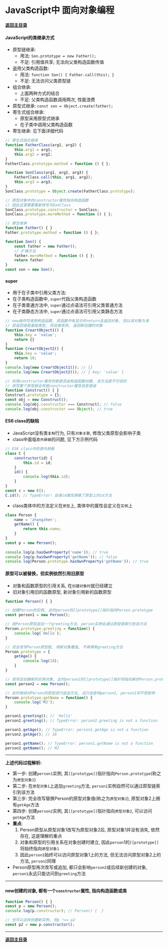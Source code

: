 # JavaScript中 面向对象编程

**[返回主目录](../readme.md)**

#### JavaScript的类继承方式
+ 原型链继承: 
  - 用法: `Son.prototype = new Father();`
  - 不足: 引用值共享; 无法向父类构造函数传值
+ 盗用父类构造函数: 
  - 用法: `function Son() { Father.call(this); }`
  - 不足: 无法访问父类原型链
+ 组合继承: 
  - 上面两种方式的结合
  - 不足: 父类构造函数调用两次, 性能浪费
+ 原型式继承: `const son = Object.create(father);`
+ 寄生式组合继承:
  - 原型采用原型式继承
  - 在子类中调用父类构造函数
+ 寄生继承: 见下面详细代码
```JavaScript
// 寄生式组合继承
function FatherClass(arg1, arg2) {
    this.arg1 = arg1;
    this.arg2 = arg2;
}
FatherClass.prototype.method = function () { };

function SonClass(arg1, arg2, arg3) {
    FatherClass.call(this, arg1, arg2);
    this.arg3 = arg3;
}
SonClass.prototype = Object.create(FatherClass.prototype);

// 原型对象中的constructor属性指向构造函数
// 因此这里需要重新改写为SonClass
SonClass.prototype.constructor = SonClass;
SonClass.prototype.moreMethod = function () { };

// 寄生继承
function Father() { }
Father.prototype.method = function () { };

function Son() {
    const father = new Father();
    // 扩展方法
    father.moreMethod = function () { };
    return father
}
const son = new Son();
```

#### super
+ 用于在子类中引用父类方法:
+ 在子类构造函数中, `super`代指父类构造函数
+ 在子类普通方法中, `super`通过点语法可引用父类普通方法
+ 在子类静态方法中, `super`通过点语法可引用父类静态方法
```JavaScript
// new操作符调用构造函数, 若函数中有显示的return且返回对象, 则以该对象为准
// 若返回值是基础类型, 则会被丢弃, 返回新创建的对象
function CreartObject1() {
    this.key = 'value';
    return {}
}
function CreartObject2() {
    this.key = 'value';
    return 10;
}
console.log(new CreartObject1()); // {}
console.log(new CreartObject2()); // { key: 'value' }

// 利用constructor属性判断是否由构造函数创建, 该方法是不可信的
// 改写整个原型链会导致constructor属性信息错误
function Construct() { }
Construct.prototype = {};
const obj = new Construct();
console.log(obj.constructor === Construct); // false
console.log(obj.constructor === Object); // true
```

#### ES6 class的缺陷
+ JavaScript没有类`复制`行为, 只有`对象关联`, 修改父类原型会影响子类
+ class中面临`意外屏蔽`的问题, 见下方示例代码
```JavaScript
// ES6 class中的意外屏蔽
class C {
    constructor(id) {
        this.id = id;
    }
    id() {
        console.log(this.id);
    }
}
const c = new C();
C.id(); // TypeError! 自身id属性屏蔽了原型上的id方法
```
+ class类体中的方法定义在`原型`上, 类体中的属性会定义在`实例`上
```JavaScript
class Person {
    name = 'zhangzhen';
    getName() {
        return this.name;
    }
}
const p = new Person();
    
console.log(p.hasOwnProperty('name')); // true
console.log(p.hasOwnProperty('getName')); // false
console.log(Person.prototype.hasOwnProperty('getName')); // true
```
#### 原型可以被替换，但实例依然引用旧原型
+ 对象和函数原型的引用关系, 在`创建对象时`就已经建立
+ 旧对象引用旧的函数原型, 新对象引用新的函数原型
```JavaScript
function Person() { }

// 创建Person的实例, 此时person的[[prototype]]指针指向Person.prototype
const person1 = new Person();

// 给Person原型追加一个greeting方法, person实例会通过原型链索引到该方法
Person.prototype.greeting = function() {
    console.log(`Hello`);
}

// 完全改写Person原型链, 用新对象覆盖, 不再拥有greeting方法
Person.prototype = {
    getAge() {
        console.log(18);
    }
}

// 改写后创建新的实例对象, 此时person2的[[prototype]]指针将指向新的Person.prototype
const person2 = new Person();

// 此时继续对Person的原型进行追加方法, 这只会影响person2, person1将不受影响
Person.prototype.getName = function() {
    console.log('MJ');
}

person1.greeting(); // 'Hello'
person2.greeting(); // TypeError: person2.greeting is not a function

person1.getAge(); // TypeError: person1.getAge is not a function
person2.getAge(); // 18

person1.getName(); // TypeError: person1.getName is not a function
person2.getName(); // MJ
```
***
**上述代码过程解析:**
+ 第一步: 创建`person1`实例, 其`[[prototype]]`指针指向`Person.prototype`(称之为`原型对象1`)
+ 第二步: 在`原型对象1`上追加`greeting`方法, `person1`实例自然可以通过原型链索引到该方法
+ 第三步: 完全改写替换Person的原型对象值(称之为`原型对象2`), 原型对象2上拥有`getAge`方法
+ 第四步: 创建`person2`实例, 其`[[prototype]]`指针指向`原型对象2`, 可以访问`getAge`方法
+ **重点**:
    1. Person原型从原型对象1改写为原型对象2后, 原型对象1并没有消失, 依然存在, 这是理解的重点
    2. 对象和原型的引用关系在对象创建时建立, 因此`person`1的`[[prototype]]`将始终指向`原型对象1`
    3. 因此`person1`始终可以访问原型对象1上的方法, 但无法访问原型对象2上的方法, `person2`同理
+ Person原型再次改写或追加, 都只会影响`person2`或后续新创建的对象, `person1`永远只能访问到`greeting`方法
***

#### new创建的对象, 都有一个`constructor`属性, 指向构造函数或类

```JavaScript
function Person() { }
const p = new Person();
console.log(p.constructor); // Person() {  }

// 也可以这样创建新实例, 但p !== p2
const p2 = new p.constructor();
```
****
**[返回主目录](../readme.md)**